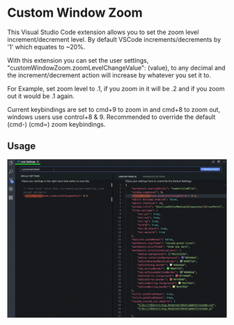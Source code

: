 # Custom Window Zoom

This Visual Studio Code extension allows you to set the zoom level increment/decrement level.  By default VSCode increments/decrements by '1' which equates to ~20%.  

With this extension you can set the user settings, "customWindowZoom.zoomLevelChangeValue": (value), to any decimal and the increment/decrement action will increase by whatever you set it to.  

For Example, set zoom level to .1, if you zoom in it will be .2 and if you zoom out it would be .1 again.

Current keybindings are set to cmd+9 to zoom in and cmd+8 to zoom out, windows users use control+8 & 9. Recommended to override the default (cmd-) (cmd=) zoom keybindings.


## Usage
![Usage](images/zoomusage.gif)
